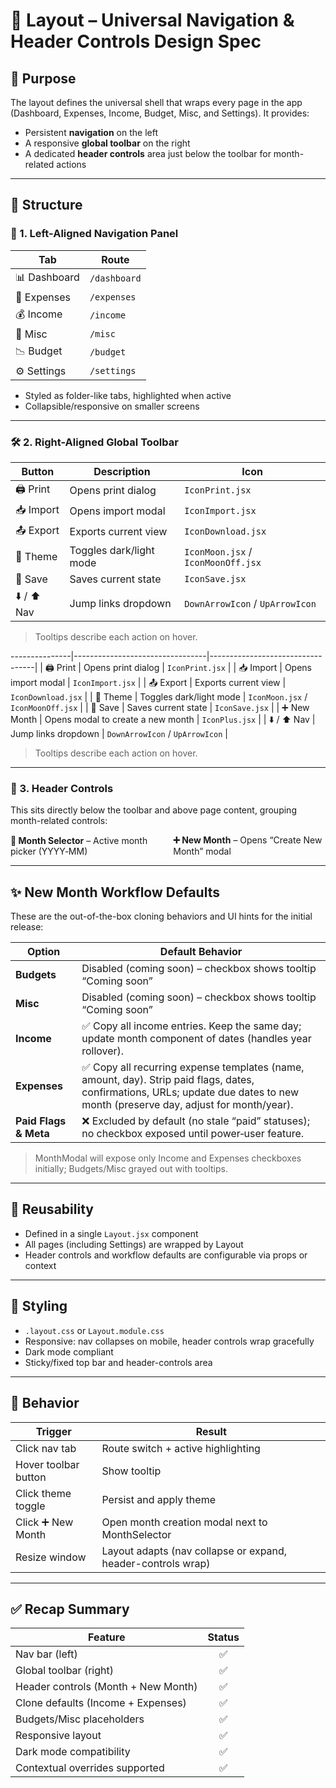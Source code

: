# 🧭 Layout – Universal Navigation & Header Controls Design Spec

## 🧠 Purpose

The layout defines the universal shell that wraps every page in the app (Dashboard, Expenses, Income, Budget, Misc, and Settings). It provides:

- Persistent **navigation** on the left
- A responsive **global toolbar** on the right
- A dedicated **header controls** area just below the toolbar for month-related actions

---

## 🧱 Structure

### 🧭 1. Left-Aligned Navigation Panel

| Tab           | Route         |
|---------------|---------------|
| 📊 Dashboard  | `/dashboard`  |
| 📁 Expenses   | `/expenses`   |
| 💰 Income     | `/income`     |
| 🧾 Misc       | `/misc`       |
| 📉 Budget     | `/budget`     |
| ⚙️ Settings   | `/settings`   |

- Styled as folder-like tabs, highlighted when active
- Collapsible/responsive on smaller screens

---

### 🛠️ 2. Right-Aligned Global Toolbar

| Button        | Description                     | Icon                             |
|---------------|---------------------------------|----------------------------------|
| 🖨️ Print      | Opens print dialog              | `IconPrint.jsx`                  |
| 📥 Import     | Opens import modal              | `IconImport.jsx`                 |
| 📤 Export     | Exports current view            | `IconDownload.jsx`               |
| 🌙 Theme      | Toggles dark/light mode         | `IconMoon.jsx` / `IconMoonOff.jsx` |
| 💾 Save       | Saves current state             | `IconSave.jsx`                   |
| ⬇️ / ⬆️ Nav   | Jump links dropdown             | `DownArrowIcon` / `UpArrowIcon`  |

> Tooltips describe each action on hover.

---------------|---------------------------------|----------------------------------|
| 🖨️ Print      | Opens print dialog              | `IconPrint.jsx`                  |
| 📥 Import     | Opens import modal              | `IconImport.jsx`                 |
| 📤 Export     | Exports current view            | `IconDownload.jsx`               |
| 🌙 Theme      | Toggles dark/light mode         | `IconMoon.jsx` / `IconMoonOff.jsx` |
| 💾 Save       | Saves current state             | `IconSave.jsx`                   |
| ➕ New Month  | Opens modal to create a new month | `IconPlus.jsx`                 |
| ⬇️ / ⬆️ Nav   | Jump links dropdown             | `DownArrowIcon` / `UpArrowIcon`  |

> Tooltips describe each action on hover.

---

### 📅 3. Header Controls

This sits directly below the toolbar and above page content, grouping month-related controls:

<div class="header-controls" style="display:flex;align-items:center;gap:0.5rem;">
  <span><strong>📆 Month Selector</strong> – Active month picker (YYYY‑MM)</span>
  <span><strong>➕ New Month</strong> – Opens “Create New Month” modal</span>
</div>

---

## ✨ New Month Workflow Defaults

These are the out-of-the-box cloning behaviors and UI hints for the initial release:

| Option               | Default Behavior                                                                                  |
|----------------------|---------------------------------------------------------------------------------------------------|
| **Budgets**          | Disabled (coming soon) – checkbox shows tooltip “Coming soon”                                      |
| **Misc**             | Disabled (coming soon) – checkbox shows tooltip “Coming soon”                                      |
| **Income**           | ✅ Copy all income entries. Keep the same day; update month component of dates (handles year rollover). |
| **Expenses**         | ✅ Copy all recurring expense templates (name, amount, day). Strip paid flags, dates, confirmations, URLs; update due dates to new month (preserve day, adjust for month/year). |
| **Paid Flags & Meta**| ❌ Excluded by default (no stale “paid” statuses); no checkbox exposed until power‑user feature.         |

> MonthModal will expose only Income and Expenses checkboxes initially; Budgets/Misc grayed out with tooltips.

---

## 🔄 Reusability

- Defined in a single `Layout.jsx` component
- All pages (including Settings) are wrapped by Layout
- Header controls and workflow defaults are configurable via props or context

---

## 🎨 Styling

- `.layout.css` or `Layout.module.css`
- Responsive: nav collapses on mobile, header controls wrap gracefully
- Dark mode compliant
- Sticky/fixed top bar and header-controls area

---

## 🔐 Behavior

| Trigger                  | Result                                                           |
|--------------------------|------------------------------------------------------------------|
| Click nav tab            | Route switch + active highlighting                                |
| Hover toolbar button     | Show tooltip                                                     |
| Click theme toggle       | Persist and apply theme                                          |
| Click ➕ New Month        | Open month creation modal next to MonthSelector                  |
| Resize window            | Layout adapts (nav collapse or expand, header-controls wrap)     |

---

## ✅ Recap Summary

| Feature                             | Status |
|-------------------------------------|:------:|
| Nav bar (left)                      | ✅     |
| Global toolbar (right)              | ✅     |
| Header controls (Month + New Month) | ✅     |
| Clone defaults (Income + Expenses)  | ✅     |
| Budgets/Misc placeholders           | ✅     |
| Responsive layout                   | ✅     |
| Dark mode compatibility             | ✅     |
| Contextual overrides supported      | ✅     |
